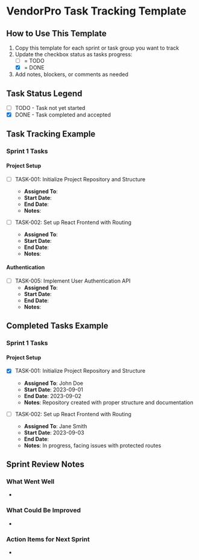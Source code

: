 # VendorPro Task Tracking Template

## How to Use This Template

1. Copy this template for each sprint or task group you want to track
2. Update the checkbox status as tasks progress:
   - [ ] = TODO
   - [x] = DONE
3. Add notes, blockers, or comments as needed

## Task Status Legend

- [ ] TODO - Task not yet started
- [x] DONE - Task completed and accepted

## Task Tracking Example

### Sprint 1 Tasks

#### Project Setup
- [ ] TASK-001: Initialize Project Repository and Structure
  - **Assigned To**: 
  - **Start Date**: 
  - **End Date**: 
  - **Notes**: 

- [ ] TASK-002: Set up React Frontend with Routing
  - **Assigned To**: 
  - **Start Date**: 
  - **End Date**: 
  - **Notes**: 

#### Authentication
- [ ] TASK-005: Implement User Authentication API
  - **Assigned To**: 
  - **Start Date**: 
  - **End Date**: 
  - **Notes**: 

## Completed Tasks Example

### Sprint 1 Tasks

#### Project Setup
- [x] TASK-001: Initialize Project Repository and Structure
  - **Assigned To**: John Doe
  - **Start Date**: 2023-09-01
  - **End Date**: 2023-09-02
  - **Notes**: Repository created with proper structure and documentation

- [ ] TASK-002: Set up React Frontend with Routing
  - **Assigned To**: Jane Smith
  - **Start Date**: 2023-09-03
  - **End Date**: 
  - **Notes**: In progress, facing issues with protected routes

## Sprint Review Notes

### What Went Well
- 

### What Could Be Improved
- 

### Action Items for Next Sprint
- 